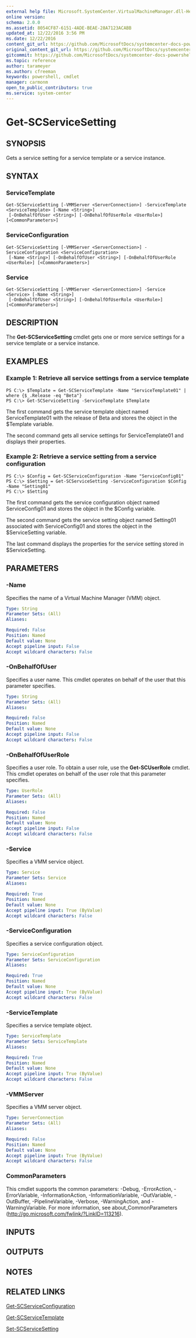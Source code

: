 ```yaml
---
external help file: Microsoft.SystemCenter.VirtualMachineManager.dll-Help.xml
online version: 
schema: 2.0.0
ms.assetid: 8054CF87-6151-4ADE-BEAE-28A7123ACABB
updated_at: 12/22/2016 3:56 PM
ms.date: 12/22/2016
content_git_url: https://github.com/MicrosoftDocs/systemcenter-docs-powershell/blob/master/systemcenter-cmdlets/SystemCenter2016/VirtualMachineManager/vlatest/Get-SCServiceSetting.md
original_content_git_url: https://github.com/MicrosoftDocs/systemcenter-docs-powershell/blob/master/systemcenter-cmdlets/SystemCenter2016/VirtualMachineManager/vlatest/Get-SCServiceSetting.md
gitcommit: https://github.com/MicrosoftDocs/systemcenter-docs-powershell/blob/96e5647587661652225fbdd2c797cd4d59d542bc/systemcenter-cmdlets/SystemCenter2016/VirtualMachineManager/vlatest/Get-SCServiceSetting.md
ms.topic: reference
author: tarameyer
ms.author: cfreeman
keywords: powershell, cmdlet
manager: carmonm
open_to_public_contributors: true
ms.service: system-center
---
```


# Get-SCServiceSetting

## SYNOPSIS
Gets a service setting for a service template or a service instance.

## SYNTAX

### ServiceTemplate
```
Get-SCServiceSetting [-VMMServer <ServerConnection>] -ServiceTemplate <ServiceTemplate> [-Name <String>]
 [-OnBehalfOfUser <String>] [-OnBehalfOfUserRole <UserRole>] [<CommonParameters>]
```

### ServiceConfiguration
```
Get-SCServiceSetting [-VMMServer <ServerConnection>] -ServiceConfiguration <ServiceConfiguration>
 [-Name <String>] [-OnBehalfOfUser <String>] [-OnBehalfOfUserRole <UserRole>] [<CommonParameters>]
```

### Service
```
Get-SCServiceSetting [-VMMServer <ServerConnection>] -Service <Service> [-Name <String>]
 [-OnBehalfOfUser <String>] [-OnBehalfOfUserRole <UserRole>] [<CommonParameters>]
```

## DESCRIPTION
The **Get-SCServiceSetting** cmdlet gets one or more service settings for a service template or a service instance.

## EXAMPLES

### Example 1: Retrieve all service settings from a service template
```
PS C:\> $Template = Get-SCServiceTemplate -Name "ServiceTemplate01" | where {$_.Release -eq "Beta"}
PS C:\> Get-SCServiceSetting -ServiceTemplate $Template
```

The first command gets the service template object named ServiceTemplate01 with the release of Beta and stores the object in the $Template variable.

The second command gets all service settings for ServiceTemplate01 and displays their properties.

### Example 2: Retrieve a service setting from a service configuration
```
PS C:\> $Config = Get-SCServiceConfiguration -Name "ServiceConfig01"
PS C:\> $Setting = Get-SCServiceSetting -ServiceConfiguration $Config -Name "Setting01"
PS C:\> $Setting
```

The first command gets the service configuration object named ServiceConfig01 and stores the object in the $Config variable.

The second command gets the service setting object named Setting01 associated with ServiceConfig01 and stores the object in the $ServiceSetting variable.

The last command displays the properties for the service setting stored in $ServiceSetting.

## PARAMETERS

### -Name
Specifies the name of a Virtual Machine Manager (VMM) object.

```yaml
Type: String
Parameter Sets: (All)
Aliases: 

Required: False
Position: Named
Default value: None
Accept pipeline input: False
Accept wildcard characters: False
```

### -OnBehalfOfUser
Specifies a user name.
This cmdlet operates on behalf of the user that this parameter specifies.

```yaml
Type: String
Parameter Sets: (All)
Aliases: 

Required: False
Position: Named
Default value: None
Accept pipeline input: False
Accept wildcard characters: False
```

### -OnBehalfOfUserRole
Specifies a user role.
To obtain a user role, use the **Get-SCUserRole** cmdlet.
This cmdlet operates on behalf of the user role that this parameter specifies.

```yaml
Type: UserRole
Parameter Sets: (All)
Aliases: 

Required: False
Position: Named
Default value: None
Accept pipeline input: False
Accept wildcard characters: False
```

### -Service
Specifies a VMM service object.

```yaml
Type: Service
Parameter Sets: Service
Aliases: 

Required: True
Position: Named
Default value: None
Accept pipeline input: True (ByValue)
Accept wildcard characters: False
```

### -ServiceConfiguration
Specifies a service configuration object.

```yaml
Type: ServiceConfiguration
Parameter Sets: ServiceConfiguration
Aliases: 

Required: True
Position: Named
Default value: None
Accept pipeline input: True (ByValue)
Accept wildcard characters: False
```

### -ServiceTemplate
Specifies a service template object.

```yaml
Type: ServiceTemplate
Parameter Sets: ServiceTemplate
Aliases: 

Required: True
Position: Named
Default value: None
Accept pipeline input: True (ByValue)
Accept wildcard characters: False
```

### -VMMServer
Specifies a VMM server object.

```yaml
Type: ServerConnection
Parameter Sets: (All)
Aliases: 

Required: False
Position: Named
Default value: None
Accept pipeline input: True (ByValue)
Accept wildcard characters: False
```

### CommonParameters
This cmdlet supports the common parameters: -Debug, -ErrorAction, -ErrorVariable, -InformationAction, -InformationVariable, -OutVariable, -OutBuffer, -PipelineVariable, -Verbose, -WarningAction, and -WarningVariable. For more information, see about_CommonParameters (http://go.microsoft.com/fwlink/?LinkID=113216).

## INPUTS

## OUTPUTS

## NOTES

## RELATED LINKS

[Get-SCServiceConfiguration](xref:SystemCenter2016/VirtualMachineManager/vlatest/Get-SCServiceConfiguration.md)

[Get-SCServiceTemplate](xref:SystemCenter2016/VirtualMachineManager/vlatest/Get-SCServiceTemplate.md)

[Set-SCServiceSetting](xref:SystemCenter2016/VirtualMachineManager/vlatest/Set-SCServiceSetting.md)

